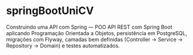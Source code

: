 # springBootUniCV
Construindo uma API com Spring — POO API REST com Spring Boot aplicando Programação Orientada a Objetos, persistência em PostgreSQL, migrações com Flyway, camadas bem definidas (Controller → Service → Repository → Domain) e testes automatizados.
